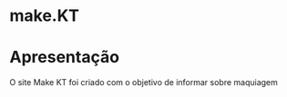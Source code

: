# make.KT
<h1>Apresentação</h1>
<p>O site Make KT foi criado com o objetivo de informar sobre maquiagem</p>
